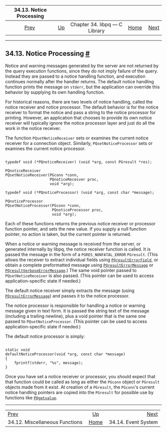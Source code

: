 <!--?xml version="1.0" encoding="UTF-8" standalone="no"?-->

|                  34.13. Notice Processing                 |                                                  |                               |                                                       |                                                  |
| :-------------------------------------------------------: | :----------------------------------------------- | :---------------------------: | ----------------------------------------------------: | -----------------------------------------------: |
| [Prev](libpq-misc.html "34.12. Miscellaneous Functions")  | [Up](libpq.html "Chapter 34. libpq — C Library") | Chapter 34. libpq — C Library | [Home](index.html "PostgreSQL 17devel Documentation") |  [Next](libpq-events.html "34.14. Event System") |

***

## 34.13. Notice Processing [#](#LIBPQ-NOTICE-PROCESSING)

Notice and warning messages generated by the server are not returned by the query execution functions, since they do not imply failure of the query. Instead they are passed to a notice handling function, and execution continues normally after the handler returns. The default notice handling function prints the message on `stderr`, but the application can override this behavior by supplying its own handling function.

For historical reasons, there are two levels of notice handling, called the notice receiver and notice processor. The default behavior is for the notice receiver to format the notice and pass a string to the notice processor for printing. However, an application that chooses to provide its own notice receiver will typically ignore the notice processor layer and just do all the work in the notice receiver.

The function `PQsetNoticeReceiver` sets or examines the current notice receiver for a connection object. Similarly, `PQsetNoticeProcessor` sets or examines the current notice processor.

```

typedef void (*PQnoticeReceiver) (void *arg, const PGresult *res);

PQnoticeReceiver
PQsetNoticeReceiver(PGconn *conn,
                    PQnoticeReceiver proc,
                    void *arg);

typedef void (*PQnoticeProcessor) (void *arg, const char *message);

PQnoticeProcessor
PQsetNoticeProcessor(PGconn *conn,
                     PQnoticeProcessor proc,
                     void *arg);
```

Each of these functions returns the previous notice receiver or processor function pointer, and sets the new value. If you supply a null function pointer, no action is taken, but the current pointer is returned.

When a notice or warning message is received from the server, or generated internally by libpq, the notice receiver function is called. It is passed the message in the form of a `PGRES_NONFATAL_ERROR` `PGresult`. (This allows the receiver to extract individual fields using [`PQresultErrorField`](libpq-exec.html#LIBPQ-PQRESULTERRORFIELD), or obtain a complete preformatted message using [`PQresultErrorMessage`](libpq-exec.html#LIBPQ-PQRESULTERRORMESSAGE) or [`PQresultVerboseErrorMessage`](libpq-exec.html#LIBPQ-PQRESULTVERBOSEERRORMESSAGE).) The same void pointer passed to `PQsetNoticeReceiver` is also passed. (This pointer can be used to access application-specific state if needed.)

The default notice receiver simply extracts the message (using [`PQresultErrorMessage`](libpq-exec.html#LIBPQ-PQRESULTERRORMESSAGE)) and passes it to the notice processor.

The notice processor is responsible for handling a notice or warning message given in text form. It is passed the string text of the message (including a trailing newline), plus a void pointer that is the same one passed to `PQsetNoticeProcessor`. (This pointer can be used to access application-specific state if needed.)

The default notice processor is simply:

```

static void
defaultNoticeProcessor(void *arg, const char *message)
{
    fprintf(stderr, "%s", message);
}
```

Once you have set a notice receiver or processor, you should expect that that function could be called as long as either the `PGconn` object or `PGresult` objects made from it exist. At creation of a `PGresult`, the `PGconn`'s current notice handling pointers are copied into the `PGresult` for possible use by functions like [`PQgetvalue`](libpq-exec.html#LIBPQ-PQGETVALUE).

***

|                                                           |                                                       |                                                  |
| :-------------------------------------------------------- | :---------------------------------------------------: | -----------------------------------------------: |
| [Prev](libpq-misc.html "34.12. Miscellaneous Functions")  |    [Up](libpq.html "Chapter 34. libpq — C Library")   |  [Next](libpq-events.html "34.14. Event System") |
| 34.12. Miscellaneous Functions                            | [Home](index.html "PostgreSQL 17devel Documentation") |                              34.14. Event System |
